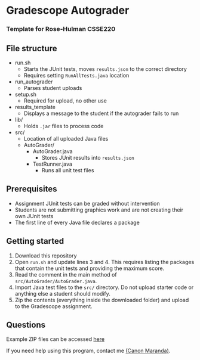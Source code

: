 # Gradescope Autograder
### Template for Rose-Hulman CSSE220

## File structure
- run.sh
  - Starts the JUnit tests, moves `results.json` to the correct directory
  - Requires setting `RunAllTests.java` location
- run_autograder
  - Parses student uploads
- setup.sh
  - Required for upload, no other use
- results_template
  - Displays a message to the student if the autograder fails to run
- lib/
  - Holds `.jar` files to process code
- src/
  - Location of all uploaded Java files
  - AutoGrader/
    - AutoGrader.java
      - Stores JUnit results into `results.json`
    - TestRunner.java
      - Runs all unit test files

## Prerequisites
- Assignment JUnit tests can be graded without intervention
- Students are not submitting graphics work and are not creating their own JUnit tests
- The first line of every Java file declares a package

## Getting started
1. Download this repository
2. Open `run.sh` and update lines 3 and 4. This requires listing the packages that contain the unit tests and providing the maximum score.
3. Read the comment in the main method of `src/AutoGrader/AutoGrader.java`.
4. Import Java test files to the `src/` directory. Do not upload starter code or anything else a student should modify.
5. Zip the contents (everything inside the downloaded folder) and upload to the Gradescope assignment.

## Questions
Example ZIP files can be accessed [here](https://rosehulman-my.sharepoint.com/:f:/g/personal/marandcp_rose-hulman_edu/EgpfrnhiyzJBr26-3P3l8SUBEiQPOKfskVu1R7ZGRhlObQ?e=wIfnKL)

If you need help using this program, contact me [(Canon Maranda)](https://link.canon.click/from/github).
